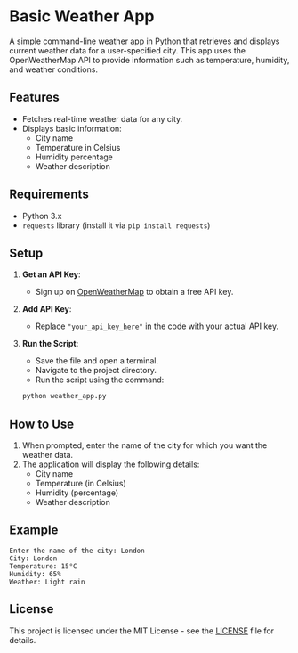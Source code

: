 # Basic Weather App

A simple command-line weather app in Python that retrieves and displays current weather data for a user-specified city. This app uses the OpenWeatherMap API to provide information such as temperature, humidity, and weather conditions.

## Features

- Fetches real-time weather data for any city.
- Displays basic information:
  - City name
  - Temperature in Celsius
  - Humidity percentage
  - Weather description

## Requirements

- Python 3.x
- `requests` library (install it via `pip install requests`)

## Setup

1. **Get an API Key**:
   - Sign up on [OpenWeatherMap](https://openweathermap.org/) to obtain a free API key.
   
2. **Add API Key**:
   - Replace `"your_api_key_here"` in the code with your actual API key.

3. **Run the Script**:
   - Save the file and open a terminal.
   - Navigate to the project directory.
   - Run the script using the command:

    ```bash
    python weather_app.py
    ```

## How to Use

1. When prompted, enter the name of the city for which you want the weather data.
2. The application will display the following details:
   - City name
   - Temperature (in Celsius)
   - Humidity (percentage)
   - Weather description

## Example

```plaintext
Enter the name of the city: London
City: London
Temperature: 15°C
Humidity: 65%
Weather: Light rain
```

## License

This project is licensed under the MIT License - see the [LICENSE](LICENSE) file for details.